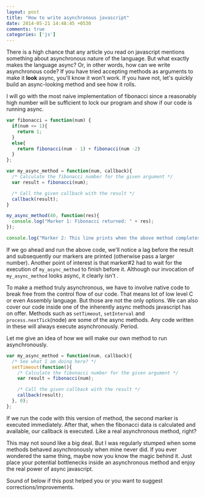 ```yaml
---
layout: post
title: "How to write asynchronous javascript"
date: 2014-05-21 14:48:45 +0530
comments: true
categories: ['js']
---
```


There is a high chance that any article you read on javascript mentions something about asynchronous nature of the language. But what exactly makes the language async? Or, in other words, how can we write asynchronous code? If you have tried accepting methods as arguments to make it **look** async, you'll know it won't work. If you have not, let's quickly build an async-looking method and see how it rolls.

<!--more-->

I will go with the most naive implementation of fibonacci since a reasonably high number will be sufficient to lock our program and show if our code is running async.

```javascript
var fibonacci = function(num) {
  if(num <= 1){
    return 1;
  }
  else{
    return fibonacci(num - 1) + fibonacci(num -2)
  }
};

var my_async_method = function(num, callback){
  /* Calculate the fibonacci number for the given argument */
  var result = fibonacci(num);

  /* Call the given callback with the result */
  callback(result);
}

my_async_method(40, function(res){
  console.log("Marker 1: Fibonacci returned: " + res);
});

console.log("Marker 2: This line prints when the above method completes");
```

If we go ahead and run the above code, we'll notice a lag before the result and subsequently our markers are printed (otherwise pass a larger number). Another point of interest is that marker#2 had to wait for the execution of `my_async_method` to finish before it. Although our invocation of `my_async_method` looks async, it clearly isn't .

To make a method truly asynchronous, we have to involve native code to break free from the control flow of our code. That means lot of low level C or even Assembly language. But those are not the only options. We can also cover our code inside one of the inherently async methods javascript has on offer. Methods such as `setTimeout`, `setInterval` and `process.nextTick`(node) are some of the async methods. Any code written in these will always execute asynchronously. Period.

Let me give an idea of how we will make our own method to run asynchronously.

```javascript
var my_async_method = function(num, callback){
  /* See what I am doing here? */
  setTimeout(function(){
    /* Calculate the fibonacci number for the given argument */
    var result = fibonacci(num);

    /* Call the given callback with the result */
    callback(result);
  }, 0);
};
```

If we run the code with this version of method, the second marker is executed immediately. After that, when the fibonacci data is calculated and available, our callback is executed. Like a real asynchronous method, right?

This may not sound like a big deal. But I was regularly stumped when some methods behaved asynchronously when mine never did. If you ever wondered the same thing, maybe now you know the magic behind it. Just place your potential bottlenecks inside an asynchronous method and enjoy the real power of async javascript.

Sound of below if this post helped you or you want to suggest corrections/improvements.
